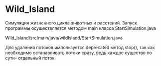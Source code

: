 # Wild_Island
Симуляция жизненного цикла животных и расстений.
Запуск программы осуществляется методом main класса StartSimulation.java

Wild_Island/src/main/java/wildIsland/StartSimulation.java

Для удаления потоков импользуется deprecated метод stop(), так как необходимо останавливать потоки сразу,
ведь каждое существо по сути- отдельный поток.
